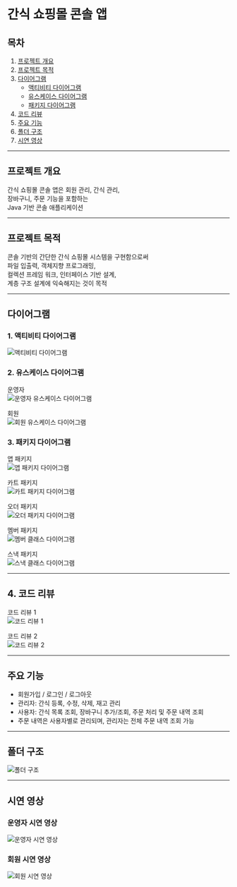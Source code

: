 # 간식 쇼핑몰 콘솔 앱

## 목차
1. [프로젝트 개요](#프로젝트-개요)  
2. [프로젝트 목적](#프로젝트-목적)  
3. [다이어그램](#다이어그램)  
    - [액티비티 다이어그램](#1-액티비티-다이어그램)  
    - [유스케이스 다이어그램](#2-유스케이스-다이어그램)  
    - [패키지 다이어그램](#3-패키지-다이어그램)  
4. [코드 리뷰](#4-코드-리뷰)  
5. [주요 기능](#주요-기능)  
6. [폴더 구조](#폴더-구조)  
7. [시연 영상](#시연-영상)  

---

## 프로젝트 개요

간식 쇼핑몰 콘솔 앱은 회원 관리, 간식 관리,  
장바구니, 주문 기능을 포함하는  
Java 기반 콘솔 애플리케이션

---

## 프로젝트 목적

콘솔 기반의 간단한 간식 쇼핑몰 시스템을 구현함으로써  
파일 입출력, 객체지향 프로그래밍,  
컬렉션 프레임 워크, 인터페이스 기반 설계,  
계층 구조 설계에 익숙해지는 것이 목적

---

## 다이어그램

### 1. 액티비티 다이어그램

![액티비티 다이어그램](./images/SnackMallActivityDiagram.png)

### 2. 유스케이스 다이어그램

운영자  
![운영자 유스케이스 다이어그램](./images/SnackMallAdminUseCaseDiagram.png)

회원  
![회원 유스케이스 다이어그램](./images/SnackMallUserUseCaseDiagram.png)

### 3. 패키지 다이어그램

앱 패키지  
![앱 패키지 다이어그램](./images/SnackMallConsoleClassDiagram.png)

카트 패키지  
![카트 패키지 다이어그램](./images/SnackMallCartClassDiagram.png)

오더 패키지  
![오더 패키지 다이어그램](./images/SnackMallOrderClassDiagram.png)

멤버 패키지  
![멤버 클래스 다이어그램](./images/SnackMallMemberClassDiagram.png)

스낵 패키지  
![스낵 클래스 다이어그램](./images/SnackMallSnackClassDiagram.png)

---

## 4. 코드 리뷰

코드 리뷰 1  
![코드 리뷰 1](./images/CodeReview01.png)

코드 리뷰 2  
![코드 리뷰 2](./images/CodeReview02.png)

---

## 주요 기능

- 회원가입 / 로그인 / 로그아웃  
- 관리자: 간식 등록, 수정, 삭제, 재고 관리  
- 사용자: 간식 목록 조회, 장바구니 추가/조회, 주문 처리 및 주문 내역 조회  
- 주문 내역은 사용자별로 관리되며, 관리자는 전체 주문 내역 조회 가능

---

## 폴더 구조

![폴더 구조](./images/Data_Structure.png)

---

## 시연 영상

### 운영자 시연 영상
![운영자 시연 영상](https://youtu.be/DnbbNYpPrYQ)

### 회원 시연 영상
![회원 시연 영상](https://youtu.be/-fxCqHAQcbg)
